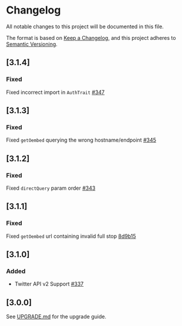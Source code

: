 # Changelog

All notable changes to this project will be documented in this file.

The format is based on [Keep a Changelog](https://keepachangelog.com/en/1.0.0/),
and this project adheres to [Semantic Versioning](https://semver.org/spec/v2.0.0.html).

## [3.1.4]

### Fixed

Fixed incorrect import in `AuthTrait` [#347](https://github.com/atymic/twitter/pull/347)


## [3.1.3]

### Fixed

Fixed `getOembed` querying the wrong hostname/endpoint [#345](https://github.com/atymic/twitter/pull/345)


## [3.1.2]

### Fixed

Fixed `directQuery` param order [#343](https://github.com/atymic/twitter/pull/343)


## [3.1.1]

### Fixed

Fixed `getOembed` url containing invalid full stop [8d9b15](https://github.com/atymic/twitter/commit/8d9b15dcdb88e21fc66c8d7bc582e4839d814dc0)

## [3.1.0]

### Added

- Twitter API v2 Support [#337](https://github.com/atymic/twitter/pull/337)

## [3.0.0]

See [UPGRADE.md](./UPGRADE.md) for the upgrade guide.
